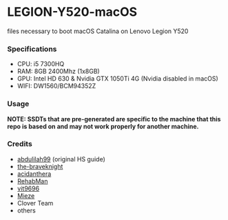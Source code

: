 # LEGION-Y520-macOS
files necessary to boot macOS Catalina on Lenovo Legion Y520

### Specifications

- CPU: i5 7300HQ
- RAM: 8GB 2400Mhz (1x8GB)
- GPU: Intel HD 630 & Nvidia GTX 1050Ti 4G (Nvidia disabled in macOS)
- WIFI: DW1560/BCM94352Z

### Usage

**NOTE: SSDTs that are pre-generated are specific to the machine that this repo is based on and may not work properly for another machine.**

### Credits
- [abdulilah99](https://github.com/abdulilah99) (original HS guide)
- [the-braveknight](https://github.com/the-braveknight)
- [acidanthera](https://github.com/acidanthera)
- [RehabMan](https://github.com/RehabMan)
- [vit9696](https://github.com/vit9696)
- [Mieze](https://github.com/Mieze)
- Clover Team
- others
